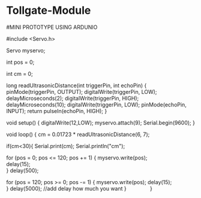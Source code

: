 # Tollgate-Module
#MINI PROTOTYPE USING  ARDUNIO

#include <Servo.h>

Servo myservo;   

int pos = 0;

int cm = 0;

long readUltrasonicDistance(int triggerPin, int echoPin)
{
  pinMode(triggerPin, OUTPUT); 
  digitalWrite(triggerPin, LOW);
  delayMicroseconds(2);
  digitalWrite(triggerPin, HIGH);
  delayMicroseconds(10);
  digitalWrite(triggerPin, LOW);
  pinMode(echoPin, INPUT);
  return pulseIn(echoPin, HIGH);
}



void setup() {
  digitalWrite(12,LOW);
  myservo.attach(9); 
  Serial.begin(9600);
}

void loop() {
   cm = 0.01723 * readUltrasonicDistance(6, 7);

  if(cm<30){
  Serial.print(cm);
  Serial.println("cm");
  
 for (pos = 0; pos <= 120; pos += 1) { 
    myservo.write(pos);             
   delay(15);                       
  }
  delay(500);

  for (pos = 120; pos >= 0; pos -= 1) { 
    myservo.write(pos);
    delay(15);                                     
  }
  delay(5000); //add delay how much you want
  }                          
}
